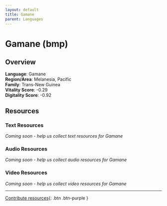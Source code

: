 ```yaml
---
layout: default
title: Gamane
parent: Languages
---
```


# Gamane (bmp)

## Overview

**Language**: Gamane  
**Region/Area**: Melanesia, Pacific  
**Family**: Trans-New Guinea  
**Vitality Score**: -0.29  
**Digitality Score**: -0.92  

## Resources

### Text Resources
*Coming soon - help us collect text resources for Gamane*

### Audio Resources
*Coming soon - help us collect audio resources for Gamane*

### Video Resources
*Coming soon - help us collect video resources for Gamane*

---

[Contribute resources](https://fairtrain.github.io/){: .btn .btn-purple }
